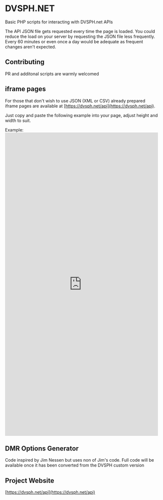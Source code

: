 # DVSPH.NET

Basic PHP scripts for interacting with DVSPH.net APIs

The API JSON file gets requested every time the page is loaded.  You could reduce the load on your server by requesting the JSON file less frequently. Every 60 minutes or even once a day would be adequate as frequent changes aren't expected.

## Contributing
PR and additonal scripts are warmly welcomed

## iframe pages
For those that don't wish to use JSON (XML or CSV) already prepared iframe pages are available at [https://dvsph.net/api](https://dvsph.net/api).

Just copy and paste the following example into your page, adjust height and width to suit.

Example: <iframe src="https://dvsph.net/api/html/TalkGroups3.php" height="1000" width="100%" frameBorder="0" title="DVSPH_TalkGroups"></iframe>

## DMR Options Generator

Code inspired by Jim Nessen but uses non of Jim's code.
Full code will be available once it has been converted from the DVSPH custom version



## Project Website
[https://dvsph.net/api](https://dvsph.net/api)
